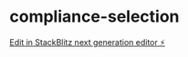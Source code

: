 # compliance-selection

[Edit in StackBlitz next generation editor ⚡️](https://stackblitz.com/~/github.com/ddanntheman/compliance-selection)